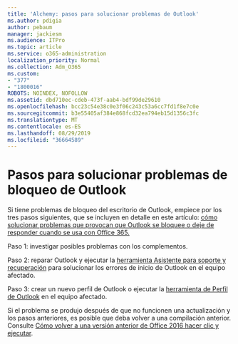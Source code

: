 ```yaml
---
title: 'Alchemy: pasos para solucionar problemas de Outlook'
ms.author: pdigia
author: pebaum
manager: jackiesm
ms.audience: ITPro
ms.topic: article
ms.service: o365-administration
localization_priority: Normal
ms.collection: Adm_O365
ms.custom:
- "377"
- "1800016"
ROBOTS: NOINDEX, NOFOLLOW
ms.assetid: dbd710ec-cdeb-473f-aab4-bdf99de29610
ms.openlocfilehash: bcc23c54e38c0e3f06c243c53a6cc7fd1f8e7c0e
ms.sourcegitcommit: b3e55405af384e868fcd32ea794eb15d1356c3fc
ms.translationtype: MT
ms.contentlocale: es-ES
ms.lasthandoff: 08/29/2019
ms.locfileid: "36664589"
---
```

# <a name="outlook-crash-troubleshooting-steps"></a>Pasos para solucionar problemas de bloqueo de Outlook

Si tiene problemas de bloqueo del escritorio de Outlook, empiece por los tres pasos siguientes, que se incluyen en detalle en este artículo: [cómo solucionar problemas que provocan que Outlook se bloquee o deje de responder cuando se usa con Office 365.](https://support.microsoft.com/help/2413813/how-to-troubleshoot-issues-that-cause-outlook-to-crash-or-hang-when-us)
  
Paso 1: investigar posibles problemas con los complementos.
  
Paso 2: reparar Outlook y ejecutar la [herramienta Asistente para soporte y recuperación](https://aka.ms/SaRA-OutlookWontStart) para solucionar los errores de inicio de Outlook en el equipo afectado.
  
Paso 3: crear un nuevo perfil de Outlook o ejecutar la [herramienta de Perfil de Outlook](https://aka.ms/SaRA-OutlookSetupProfile) en el equipo afectado.
  
Si el problema se produjo después de que no funcionen una actualización y los pasos anteriores, es posible que deba volver a una compilación anterior. Consulte [Cómo volver a una versión anterior de Office 2016 hacer clic y ejecutar](https://support.microsoft.com/help/2770432).
  